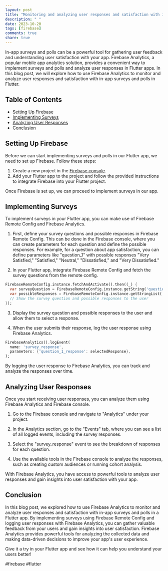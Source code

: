 ```yaml
---
layout: post
title: "Monitoring and analyzing user responses and satisfaction with in-app surveys and polls using Firebase Analytics in Flutter"
description: " "
date: 2023-10-20
tags: [firebase]
comments: true
share: true
---
```


In-app surveys and polls can be a powerful tool for gathering user feedback and understanding user satisfaction with your app. Firebase Analytics, a popular mobile app analytics solution, provides a convenient way to implement surveys and polls and analyze user responses in Flutter apps. In this blog post, we will explore how to use Firebase Analytics to monitor and analyze user responses and satisfaction with in-app surveys and polls in Flutter.

## Table of Contents
- [Setting Up Firebase](#setting-up-firebase)
- [Implementing Surveys](#implementing-surveys)
- [Analyzing User Responses](#analyzing-user-responses)
- [Conclusion](#conclusion)

## Setting Up Firebase

Before we can start implementing surveys and polls in our Flutter app, we need to set up Firebase. Follow these steps:

1. Create a new project in the [Firebase console](https://console.firebase.google.com/).
2. Add your Flutter app to the project and follow the provided instructions to integrate Firebase into your Flutter project.

Once Firebase is set up, we can proceed to implement surveys in our app.

## Implementing Surveys

To implement surveys in your Flutter app, you can make use of Firebase Remote Config and Firebase Analytics. 

1. First, define your survey questions and possible responses in Firebase Remote Config. This can be done in the Firebase console, where you can create parameters for each question and define the possible responses. For example, for a question about app satisfaction, you can define parameters like "question_1" with possible responses "Very Satisfied," "Satisfied," "Neutral," "Dissatisfied," and "Very Dissatisfied."

2. In your Flutter app, integrate Firebase Remote Config and fetch the survey questions from the remote config.

```dart
FirebaseRemoteConfig.instance.fetchAndActivate().then((_) {
  var surveyQuestion = FirebaseRemoteConfig.instance.getString('question_1');
  var possibleResponses = FirebaseRemoteConfig.instance.getStringList('question_1_responses');
  // Show the survey question and possible responses to the user
});
```

3. Display the survey question and possible responses to the user and allow them to select a response.

4. When the user submits their response, log the user response using Firebase Analytics.

```dart
FirebaseAnalytics().logEvent(
  name: 'survey_response',
  parameters: {'question_1_response': selectedResponse},
);
```

By logging the user response to Firebase Analytics, you can track and analyze the responses over time.

## Analyzing User Responses

Once you start receiving user responses, you can analyze them using Firebase Analytics and Firebase console.

1. Go to the Firebase console and navigate to "Analytics" under your project.

2. In the Analytics section, go to the "Events" tab, where you can see a list of all logged events, including the survey responses.

3. Select the "survey_response" event to see the breakdown of responses for each question.

4. Use the available tools in the Firebase console to analyze the responses, such as creating custom audiences or running cohort analysis.

With Firebase Analytics, you have access to powerful tools to analyze user responses and gain insights into user satisfaction with your app.

## Conclusion

In this blog post, we explored how to use Firebase Analytics to monitor and analyze user responses and satisfaction with in-app surveys and polls in a Flutter app. By implementing surveys using Firebase Remote Config and logging user responses with Firebase Analytics, you can gather valuable feedback from your users and gain insights into user satisfaction. Firebase Analytics provides powerful tools for analyzing the collected data and making data-driven decisions to improve your app's user experience.

Give it a try in your Flutter app and see how it can help you understand your users better!

#firebase #flutter